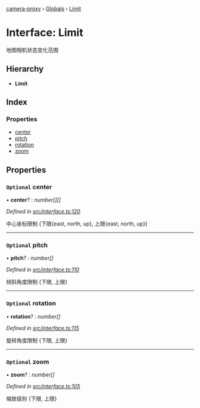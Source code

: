 [camera-proxy](../README.md) › [Globals](../globals.md) › [Limit](limit.md)

# Interface: Limit

地图相机状态变化范围

## Hierarchy

* **Limit**

## Index

### Properties

* [center](limit.md#optional-center)
* [pitch](limit.md#optional-pitch)
* [rotation](limit.md#optional-rotation)
* [zoom](limit.md#optional-zoom)

## Properties

### `Optional` center

• **center**? : *number[][]*

*Defined in [src/interface.ts:120](https://github.com/alibaba/camera-proxy/blob/f61f39b/src/interface.ts#L120)*

中心坐标限制
{下限{east, north, up}, 上限{east, north, up}}

___

### `Optional` pitch

• **pitch**? : *number[]*

*Defined in [src/interface.ts:110](https://github.com/alibaba/camera-proxy/blob/f61f39b/src/interface.ts#L110)*

倾斜角度限制
{下限, 上限}

___

### `Optional` rotation

• **rotation**? : *number[]*

*Defined in [src/interface.ts:115](https://github.com/alibaba/camera-proxy/blob/f61f39b/src/interface.ts#L115)*

旋转角度限制
{下限, 上限}

___

### `Optional` zoom

• **zoom**? : *number[]*

*Defined in [src/interface.ts:105](https://github.com/alibaba/camera-proxy/blob/f61f39b/src/interface.ts#L105)*

缩放级别
{下限, 上限}
